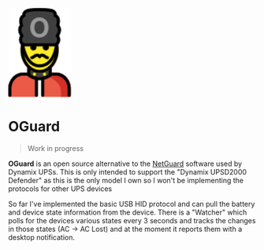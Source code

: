 
<img src="./assets/oguard.svg" width="128px" alt="OGuard Logo">

# OGuard

> Work in progress 

**OGuard** is an open source alternative to the [NetGuard](https://powershield.com.au/support-menu/download-area/netguard-software-downloads/) software used by Dynamix UPSs. This is only intended to support 
the "Dynamix UPSD2000 Defender" as this is the only model I own so I won't be implementing the protocols 
for other UPS devices

So far I've implemented the basic USB HID protocol and can pull the battery and device state information from the device. There is a "Watcher" which polls for the devices various states every 3 seconds
and tracks the changes in those states (AC -> AC Lost) and at the moment it reports them with a desktop notification.